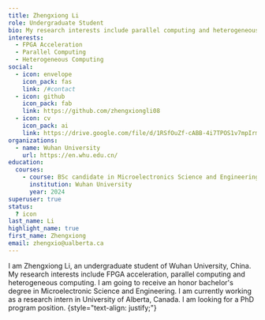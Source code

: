 ```yaml
---
title: Zhengxiong Li
role: Undergraduate Student
bio: My research interests include parallel computing and heterogeneous computing.
interests:
  - FPGA Acceleration
  - Parallel Computing
  - Heterogeneous Computing
social:
  - icon: envelope
    icon_pack: fas
    link: /#contact
  - icon: github
    icon_pack: fab
    link: https://github.com/zhengxiongli08
  - icon: cv
    icon_pack: ai
    link: https://drive.google.com/file/d/1RSfOuZf-cABB-4i7TPOS1v7mpIrmzcfv/view?usp=sharing
organizations:
  - name: Wuhan University
    url: https://en.whu.edu.cn/
education:
  courses:
    - course: BSc candidate in Microelectronics Science and Engineering
      institution: Wuhan University
      year: 2024
superuser: true
status:
  ? icon
last_name: Li
highlight_name: true
first_name: Zhengxiong
email: zhengxio@ualberta.ca
---
```


I am Zhengxiong Li, an undergraduate student of Wuhan University, China. My research interests include FPGA acceleration, parallel 
computing and heterogeneous computing. I am going to receive an honor bachelor's degree in Microelectronic Science and Engineering. I am currently working as a research intern in University of Alberta, Canada. I am looking for a PhD program position. 
{style="text-align: justify;"}
